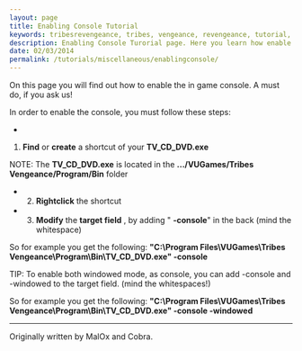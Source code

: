 ```yaml
---
layout: page
title: Enabling Console Tutorial
keywords: tribesrevengeance, tribes, vengeance, revengeance, tutorial, guide, enable, console, shortcut, target, windowed
description: Enabling Console Turorial page. Here you learn how enable the console.
date: 02/03/2014
permalink: /tutorials/miscellaneous/enablingconsole/
---
```


On this page you will find out how to enable the in game console. A must do, if you ask us!

  

In order to enable the console, you must follow these steps:

- 

1. **Find** or **create** a shortcut of your **TV\_CD\_DVD.exe**

NOTE: The **TV\_CD\_DVD.exe** is located in the **.../VUGames/Tribes Vengeance/Program/Bin** folder

- 2. **Rightclick** the shortcut
- 3. **Modify** the **target field** , by adding " **-console**" in the back (mind the whitespace)
  

So for example you get the following: **"C:\Program Files\VUGames\Tribes Vengeance\Program\Bin\TV\_CD\_DVD.exe" -console**

  

TIP: To enable both windowed mode, as console, you can add -console and -windowed to the target field. (mind the whitespaces!)

So for example you get the following: **"C:\Program Files\VUGames\Tribes Vengeance\Program\Bin\TV\_CD\_DVD.exe" -console -windowed**

  

* * *
  

Originally written by MalOx and Cobra.
